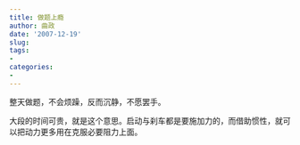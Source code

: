 ```yaml
---
title: 做题上瘾
author: 曲政
date: '2007-12-19'
slug: 
tags:
- 
categories:
- 
---
```


整天做题，不会烦躁，反而沉静，不愿罢手。

大段的时间可贵，就是这个意思。启动与刹车都是要施加力的，而借助惯性，就可以把动力更多用在克服必要阻力上面。                                                                                            

